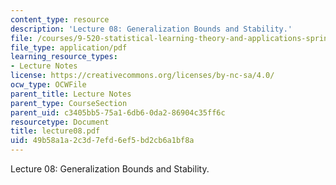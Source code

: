 ```yaml
---
content_type: resource
description: 'Lecture 08: Generalization Bounds and Stability.'
file: /courses/9-520-statistical-learning-theory-and-applications-spring-2003/49b58a1a2c3d7efd6ef5bd2cb6a1bf8a_lecture08.pdf
file_type: application/pdf
learning_resource_types:
- Lecture Notes
license: https://creativecommons.org/licenses/by-nc-sa/4.0/
ocw_type: OCWFile
parent_title: Lecture Notes
parent_type: CourseSection
parent_uid: c3405bb5-75a1-6db6-0da2-86904c35ff6c
resourcetype: Document
title: lecture08.pdf
uid: 49b58a1a-2c3d-7efd-6ef5-bd2cb6a1bf8a
---
```

Lecture 08: Generalization Bounds and Stability.